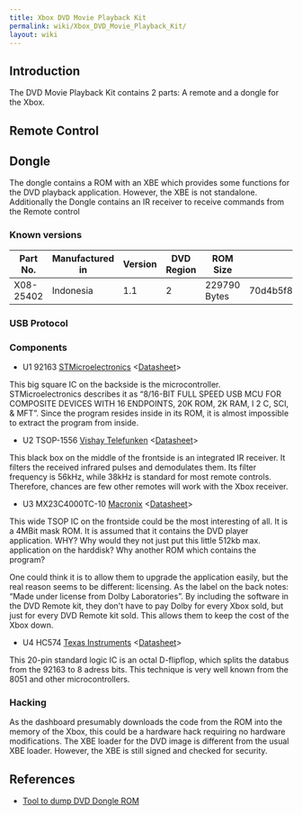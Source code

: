 ```yaml
---
title: Xbox DVD Movie Playback Kit
permalink: wiki/Xbox_DVD_Movie_Playback_Kit/
layout: wiki
---
```


Introduction
------------

The DVD Movie Playback Kit contains 2 parts: A remote and a dongle for
the Xbox.

Remote Control
--------------

Dongle
------

The dongle contains a ROM with an XBE which provides some functions for
the DVD playback application. However, the XBE is not standalone.
Additionally the Dongle contains an IR receiver to receive commands from
the Remote control

### Known versions

| Part No.  | Manufactured in | Version | DVD Region | ROM Size     | ROM SHA1                                 |
|-----------|-----------------|---------|------------|--------------|------------------------------------------|
| X08-25402 | Indonesia       | 1.1     | 2          | 229790 Bytes | 70d4b5f8e073b05610fba9e9617d7356196b61ff |

### USB Protocol

### Components

-   U1 92163
    [STMicroelectronics](https://web.archive.org/web/20100617020513/http://www.st.com/)
    &lt;[Datasheet](https://web.archive.org/web/20100617020513/http://www.st.com/stonline/books/pdf/docs/5521.pdf)&gt;

  
This big square IC on the backside is the microcontroller.
STMicroelectronics describes it as “8/16-BIT FULL SPEED USB MCU FOR
COMPOSITE DEVICES WITH 16 ENDPOINTS, 20K ROM, 2K RAM, I 2 C, SCI, &
MFT”. Since the program resides inside in its ROM, it is almost
impossible to extract the program from inside.

-   U2 TSOP-1556 [Vishay
    Telefunken](https://web.archive.org/web/20100617020513/http://www.vishay.com/)
    &lt;[Datasheet](https://web.archive.org/web/20100617020513/http://www.vishay.com/docs/82029/82029.pdf)&gt;

  
This black box on the middle of the frontside is an integrated IR
receiver. It filters the received infrared pulses and demodulates them.
Its filter frequency is 56kHz, while 38kHz is standard for most remote
controls. Therefore, chances are few other remotes will work with the
Xbox receiver.

-   U3 MX23C4000TC-10
    [Macronix](https://web.archive.org/web/20100617020513/http://www.macronix.com/)
    &lt;[Datasheet](https://web.archive.org/web/20100617020513/http://www.macronix.com/QuickPlace/hq/PageLibrary48256D9D002BA613.nsf/h_6057FA6682A90C3948256DCE0052D2D3/67DCB124F1BE4E7D48256DC50039AC31/$File/MX23C4000-4.2.pdf/?OpenElement)&gt;

  
This wide TSOP IC on the frontside could be the most interesting of all.
It is a 4MBit mask ROM. It is assumed that it contains the DVD player
application. WHY? Why would they not just put this little 512kb max.
application on the harddisk? Why another ROM which contains the program?

<!-- -->

  
One could think it is to allow them to upgrade the application easily,
but the real reason seems to be different: licensing. As the label on
the back notes: “Made under license from Dolby Laboratories”. By
including the software in the DVD Remote kit, they don't have to pay
Dolby for every Xbox sold, but just for every DVD Remote kit sold. This
allows them to keep the cost of the Xbox down.

-   U4 HC574 [Texas
    Instruments](https://web.archive.org/web/20100617020513/http://www.ti.com/)
    &lt;[Datasheet](https://web.archive.org/web/20100617020513/http://focus.ti.com/lit/ds/symlink/sn74hc574.pdf)&gt;

  
This 20-pin standard logic IC is an octal D-flipflop, which splits the
databus from the 92163 to 8 adress bits. This technique is very well
known from the 8051 and other microcontrollers.

### Hacking

As the dashboard presumably downloads the code from the ROM into the
memory of the Xbox, this could be a hardware hack requiring no hardware
modifications. The XBE loader for the DVD image is different from the
usual XBE loader. However, the XBE is still signed and checked for
security.

References
----------

-   [Tool to dump DVD Dongle
    ROM](https://github.com/JayFoxRox/xbox-tools/tree/master/dump-dvd-kit)

